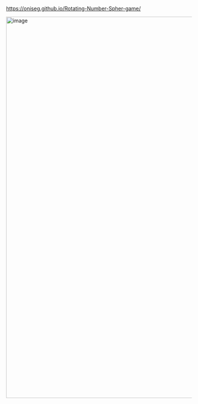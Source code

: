 https://oniseg.github.io/Rotating-Number-Spher-game/

<img width="1911" height="1036" alt="image" src="https://github.com/user-attachments/assets/9b2d475e-670e-4ddc-b42c-922e60e961dc" />
